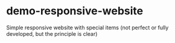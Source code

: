# demo-responsive-website
Simple responsive website with special items (not perfect or fully developed, but the principle is clear)
